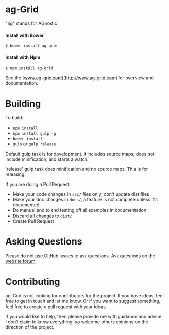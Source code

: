 
ag-Grid
==============

"ag" stands for AGnostic

#### Install with Bower
```sh
$ bower install ag-grid
```

#### Install with Npm
```sh
$ npm install ag-grid
```

See the [www.ag-grid.com](http://www.ag-grid.com) for overview and documentation.


Building
==============

To build:
- `npm install`
- `npm install gulp -g`
- `bower install`
- `gulp` or `gulp release`

Default gulp task is for development. It includes source maps, does not include minification, and starts a watch.

'release' gulp task does minification and no source maps. This is for releasing.

If you are doing a Pull Request:
- Make your code changes in `src/` files only, don't update dist files
- Make your doc changes in `docs/`, a feature is not complete unless it's documented
- Do manual end to end testing off all examples in documentation
- Discard all changes to `dist/`
- Create Pull Request

Asking Questions
==============

Please do not use GitHub issues to ask questions. Ask questions on the
[website forum](http://www.ag-grid.com/forum).


Contributing
==============

ag-Grid is not looking for contributors for the project. If you have ideas, feel free to
get in touch and let me know. Or if you want to suggest something, feel free to
create a pull request with your ideas.

If you would like to help, then please provide me with guidance and advice.
I don't claim to know everything, so welcome others opinions on the direction
of the project.

